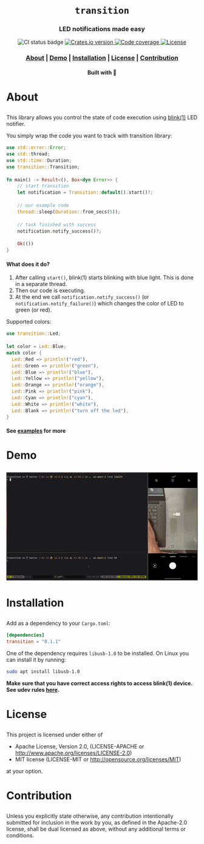 <div align="center">

  <h1><code>transition</code></h1>

  <h3>
    <strong>LED notifications made easy</strong>
  </h3>

  <p>
    <img src="https://img.shields.io/github/workflow/status/devzbysiu/transition/ci?style=for-the-badge" alt="CI status badge" />
    <a href="https://crates.io/crates/transition">
      <img src="https://img.shields.io/crates/v/transition?style=for-the-badge" alt="Crates.io version" />
    </a>
    <a href="https://codecov.io/gh/devzbysiu/transition">
      <img src="https://img.shields.io/codecov/c/github/devzbysiu/transition?style=for-the-badge&token=f2339b3de9e44be0a902458a669c1160" alt="Code coverage"/>
    </a>
    <a href="https://crates.io/crates/transition">
      <img src="https://img.shields.io/crates/l/transition?style=for-the-badge" alt="License"/>
    </a>
  </p>

  <h3>
    <a href="#about">About</a>
    <span> | </span>
    <a href="#demo">Demo</a>
    <span> | </span>
    <a href="#installation">Installation</a>
    <span> | </span>
    <a href="#license">License</a>
    <span> | </span>
    <a href="#contribution">Contribution</a>
  </h3>

  <sub><h4>Built with 🦀</h4></sub>
</div>

# <p id="about">About</p>

This library allows you control the state of code execution using <a href="https://blink1.thingm.com/">blink(1)</a> LED notifier.

You simply wrap the code you want to track with transition library:
```rust
use std::error::Error;
use std::thread;
use std::time::Duration;
use transition::Transition;

fn main() -> Result<(), Box<dyn Error>> {
    // start transition
    let notification = Transition::default().start()?;

    // our example code
    thread::sleep(Duration::from_secs(5));

    // task finished with success
    notification.notify_success()?;

    Ok(())
}
```

#### What does it do?
1. After calling `start()`, blink(1) starts blinking with blue light. This is done in a separate
   thread.
2. Then our code is executing.
3. At the end we call `notification.notify_success()` (or `notification.notify_failure()`) which
   changes the color of LED to green (or red).

Supported colors:
```rust
use transition::Led;

let color = Led::Blue;
match color {
  Led::Red => println!("red"),
  Led::Green => println!("green"),
  Led::Blue => println!("blue"),
  Led::Yellow => println!("yellow"),
  Led::Orange => println!("orange"),
  Led::Pink => println!("pink"),
  Led::Cyan => println!("cyan"),
  Led::White => println!("white"),
  Led::Blank => println!("turn off the led"),
}

```

#### See <a href="https://github.com/devzbysiu/transition/tree/master/examples">examples</a> for more

# <p id="demo">Demo</p>

<center>

  ![Demo GIF](./res/demo.gif)

</center>

# <p id="installation">Installation</p>

Add as a dependency to your `Cargo.toml`:
```toml
[dependencies]
transition = "0.1.1"
```

One of the dependency requires `libusb-1.0` to be installed. On Linux you can install it by running:
```bash
sudo apt install libusb-1.0
```

**Make sure that you have correct access rights to access blink(1) device. See udev rules [here](https://github.com/todbot/blink1/blob/master/linux/51-blink1.rules).**

# <p id="license">License</p>

This project is licensed under either of

- Apache License, Version 2.0, (LICENSE-APACHE or http://www.apache.org/licenses/LICENSE-2.0)
- MIT license (LICENSE-MIT or http://opensource.org/licenses/MIT)

at your option.

# <p id="contribution">Contribution</p>

Unless you explicitly state otherwise, any contribution intentionally submitted for inclusion in the work by you, as defined in the Apache-2.0 license, shall be dual licensed as above, without any additional terms or conditions.

